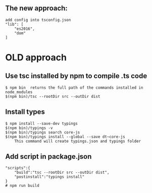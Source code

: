 ## The new approach:
    add config into tsconfig.json
    "lib": [
        "es2016",
        "dom"
    ]



# OLD approach
## Use tsc installed by npm to compile .ts code
    $ npm bin  returns the full path of the commands installed in node_modules
    $(npm bin)/tsc --rootDir src --outDir dist

## Install types
    $ npm install --save-dev typings
    $(npm bin)/typings -v
    $(npm bin)/typings search core-js
    $(npm bin)/typings install --global --save dt~core-js
        This command will create typings.json and typings folder


## Add script in package.json
    "scripts":{
        "build":"tsc --rootDir src --outDir dist",
        "postinstall":"typings install"
    }
    # npm run build